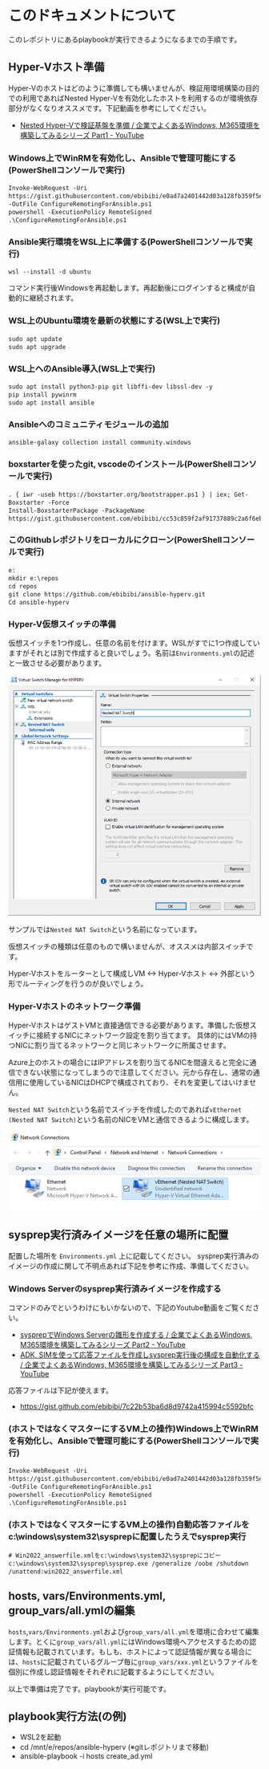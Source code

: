 # このドキュメントについて

このレポジトリにあるplaybookが実行できるようになるまでの手順です。

## Hyper-Vホスト準備

Hyper-Vのホストはどのように準備しても構いませんが、検証用環境構築の目的での利用であればNested Hyper-Vを有効化したホストを利用するのが環境依存部分がなくなりオススメです。下記動画を参考にしてください。

* [Nested Hyper\-Vで検証基盤を準備 / 企業でよくあるWindows, M365環境を構築してみるシリーズ Part1 \- YouTube](https://www.youtube.com/watch?v=5rG_3MxpFzQ&list=PLas-S4LkjlLr27Dy5x80qUNvVFCPDb9fX&index=3)
### Windows上でWinRMを有効化し、Ansibleで管理可能にする(PowerShellコンソールで実行)

    Invoke-WebRequest -Uri https://gist.githubusercontent.com/ebibibi/e0ad7a2401442d03a128fb359f5e6411/raw/1e9a95ad094a11ff3bda1bb5a17985b2c9812cbf/ConfigureRemotingForAnsible.ps1 -OutFile ConfigureRemotingForAnsible.ps1
    powershell -ExecutionPolicy RemoteSigned .\ConfigureRemotingForAnsible.ps1

### Ansible実行環境をWSL上に準備する(PowerShellコンソールで実行)

    wsl --install -d ubuntu

コマンド実行後Windowsを再起動します。再起動後にログインすると構成が自動的に継続されます。


### WSL上のUbuntu環境を最新の状態にする(WSL上で実行)

    sudo apt update
    sudo apt upgrade

### WSL上へのAnsible導入(WSL上で実行)

    sudo apt install python3-pip git libffi-dev libssl-dev -y
    pip install pywinrm
    sudo apt install ansible

### Ansibleへのコミュニティモジュールの追加
    
    ansible-galaxy collection install community.windows

### boxstarterを使ったgit, vscodeのインストール(PowerShellコンソールで実行)

    . { iwr -useb https://boxstarter.org/bootstrapper.ps1 } | iex; Get-Boxstarter -Force
    Install-BoxstarterPackage -PackageName https://gist.githubusercontent.com/ebibibi/cc53c859f2af91737889c2a6f6eb0aa5/raw/bb47a879f30597ed11b351eb09ad5969dce5071f/boxstarter.txt

### このGithubレポジトリをローカルにクローン(PowerShellコンソールで実行)

    e:
    mkdir e:\repos
    cd repos
    git clone https://github.com/ebibibi/ansible-hyperv.git
    Cd ansible-hyperv

### Hyper-V仮想スイッチの準備

仮想スイッチを1つ作成し、任意の名前を付けます。WSLがすでに1つ作成していますがそれとは別で作成すると良いでしょう。名前は`Environments.yml`の記述と一致させる必要があります。

![](image.png)

サンプルでは`Nested NAT Switch`という名前になっています。

仮想スイッチの種類は任意のもので構いませんが、オススメは内部スイッチです。

Hyper-Vホストをルーターとして構成しVM <-> Hyper-Vホスト <-> 外部という形でルーティングを行うのが良いでしょう。

### Hyper-Vホストのネットワーク準備

Hyper-VホストはゲストVMと直接通信できる必要があります。準備した仮想スイッチに接続するNICにネットワーク設定を割り当てます。
具体的にはVMの持つNICに割り当てるネットワークと同じネットワークに所属させます。

Azure上のホストの場合にはIPアドレスを割り当てるNICを間違えると完全に通信できない状態になってしまうので注意してください。元から存在し、通常の通信用に使用しているNICはDHCPで構成されており、それを変更してはいけません。

`Nested NAT Switch`という名前でスイッチを作成したのであれば`vEthernet (Nested NAT Switch)`という名前のNICをVMと通信できるように構成します。

![](image-1.png)

## sysprep実行済みイメージを任意の場所に配置

配置した場所を `Environments.yml` 上に記載してください。
sysprep実行済みのイメージの作成に関して不明点あれば下記を参考に作成、準備してください。

### Windows Serverのsysprep実行済みイメージを作成する

コマンドのみでというわけにもいかないので、下記のYoutube動画をご覧ください。
* [sysprepでWindows Serverの雛形を作成する / 企業でよくあるWindows, M365環境を構築してみるシリーズ Part2 \- YouTube](https://www.youtube.com/watch?v=m5pFUegs6CY&list=PLas-S4LkjlLr27Dy5x80qUNvVFCPDb9fX&index=3)
* [ADK, SIMを使って応答ファイルを作成しsysprep実行後の構成を自動化する / 企業でよくあるWindows, M365環境を構築してみるシリーズ Part3 \- YouTube](https://www.youtube.com/watch?v=wOHfoPphjMY&list=PLas-S4LkjlLr27Dy5x80qUNvVFCPDb9fX&index=4)

応答ファイルは下記が使えます。
* https://gist.github.com/ebibibi/7c22b53ba6d8d9742a415994c5592bfc

### (ホストではなくマスターにするVM上の操作)Windows上でWinRMを有効化し、Ansibleで管理可能にする(PowerShellコンソールで実行)

    Invoke-WebRequest -Uri  https://gist.githubusercontent.com/ebibibi/e0ad7a2401442d03a128fb359f5e6411/raw/1e9a95ad094a11ff3bda1bb5a17985b2c9812cbf/ConfigureRemotingForAnsible.ps1 -OutFile ConfigureRemotingForAnsible.ps1
    powershell -ExecutionPolicy RemoteSigned .\ConfigureRemotingForAnsible.ps1

### (ホストではなくマスターにするVM上の操作)自動応答ファイルをc:\windows\system32\sysprepに配置したうえでsysprep実行

    # Win2022_answerfile.xmlをc:\windows\system32\sysprepにコピー
    c:\windows\system32\sysprep\sysprep.exe /generalize /oobe /shutdown /unattend:win2022_answerfile.xml

## hosts, vars/Environments.yml, group_vars/all.ymlの編集

`hosts`,`vars/Environments.yml`および`group_vars/all.yml`を環境に合わせて編集します。とくに`group_vars/all.yml`にはWindows環境へアクセスするための認証情報も記載されています。もしも、ホストによって認証情報が異なる場合には、`hosts`に記載されているグループ毎に`group_vars/xxx.yml`というファイルを個別に作成し認証情報をそれぞれに記載するようにしてください。

以上で準備は完了です。playbookが実行可能です。

## playbook実行方法(の例)
- WSL2を起動
- cd /mnt/e/repos/ansible-hyperv (※gitレポジトリまで移動)
- ansible-playbook -i hosts create_ad.yml
